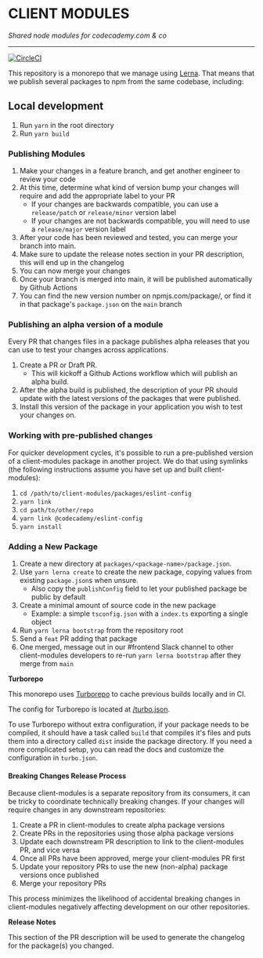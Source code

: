 # CLIENT MODULES

_Shared node modules for codecademy.com & co_

---

[![CircleCI](https://circleci.com/gh/Codecademy/client-modules.svg?style=svg&circle-token=3d9adfca5a8b44e7297ceb18e032e89a11d223a2)](https://circleci.com/gh/Codecademy/client-modules)

This repository is a monorepo that we manage using [Lerna](https://lernajs.io/). That means that we publish several packages to npm from the same codebase, including:

## Local development

1.  Run `yarn` in the root directory
1.  Run `yarn build`

### Publishing Modules

1.  Make your changes in a feature branch, and get another engineer to review your code
1.  At this time, determine what kind of version bump your changes will require and add the appropriate label to your PR
    - If your changes are backwards compatible, you can use a `release/patch` or `release/minor` version label
    - If your changes are not backwards compatible, you will need to use a `release/major` version label
1.  After your code has been reviewed and tested, you can merge your branch into main.
1.  Make sure to update the release notes section in your PR description, this will end up in the changelog
1.  You can now merge your changes
1.  Once your branch is merged into main, it will be published automatically by Github Actions
1.  You can find the new version number on npmjs.com/package/<package-name>, or find it in that package's `package.json` on the `main` branch

### Publishing an alpha version of a module

Every PR that changes files in a package publishes alpha releases that you can use to test your changes across applications.

1.  Create a PR or Draft PR.
    - This will kickoff a Github Actions workflow which will publish an alpha build.
1.  After the alpha build is published, the description of your PR should update with the latest versions of the packages that were published.
1.  Install this version of the package in your application you wish to test your changes on.

### Working with pre-published changes

For quicker development cycles, it's possible to run a pre-published version of a client-modules package in another project.
We do that using symlinks (the following instructions assume you have set up and built client-modules):

1. `cd /path/to/client-modules/packages/eslint-config`
1. `yarn link`
1. `cd path/to/other/repo`
1. `yarn link @codecademy/eslint-config`
1. `yarn install`

### Adding a New Package

1. Create a new directory at `packages/<package-name>/package.json`.
1. Use `yarn lerna create` to create the new package, copying values from existing `package.json`s when unsure.
   - Also copy the `publishConfig` field to let your published package be public by default
1. Create a minimal amount of source code in the new package
   - Example: a simple `tsconfig.json` with a `index.ts` exporting a single object
1. Run `yarn lerna bootstrap` from the repository root
1. Send a `feat` PR adding that package
1. One merged, message out in our #frontend Slack channel to other client-modules developers to re-run `yarn lerna bootstrap` after they merge from `main`

**Turborepo**

This monorepo uses [Turborepo](https://turborepo.org/) to cache previous builds locally and in CI.

The config for Turborepo is located at [/turbo.json](/turbo.json).

To use Turborepo without extra configuration, if your package needs to be compiled, it should have a task called `build` that compiles it's files and puts them into a directory called `dist` inside the package directory. If you need a more complicated setup, you can read the docs and customize the configuration in `turbo.json`.

#### Breaking Changes Release Process

Because client-modules is a separate repository from its consumers, it can be tricky to coordinate technically breaking changes.
If your changes will require changes in any downstream repositories:

1. Create a PR in client-modules to create alpha package versions
2. Create PRs in the repositories using those alpha package versions
3. Update each downstream PR description to link to the client-modules PR, and vice versa
4. Once all PRs have been approved, merge your client-modules PR first
5. Update your repository PRs to use the new (non-alpha) package versions once published
6. Merge your repository PRs

This process minimizes the likelihood of accidental breaking changes in client-modules negatively affecting development on our other repositories.

**Release Notes**

This section of the PR description will be used to generate the changelog for the package(s) you changed.
